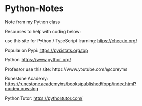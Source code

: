 # Python-Notes
Note from my Python class

Resources to help with coding below:

use this site for Python / TypeScript learning: https://checkio.org/

Popular on Pypi: https://pypistats.org/top

Python: https://www.python.org/

Professor use this site: https://www.youtube.com/@coreyms

Runestone Academy: https://runestone.academy/ns/books/published/fopp/index.html?mode=browsing

Python Tutor: https://pythontutor.com/
